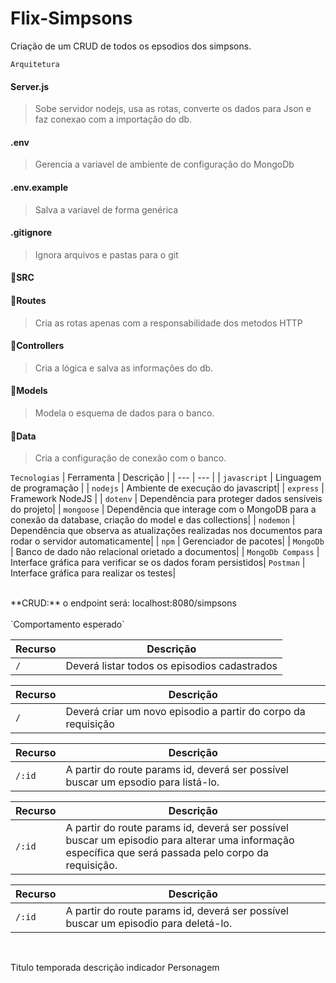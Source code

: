 # Flix-Simpsons
Criação de um CRUD de todos os epsodios dos simpsons.

`Arquitetura`
#### Server.js
> Sobe servidor nodejs, usa as rotas, converte os dados para Json e faz conexao com a importação do db.

#### .env
> Gerencia a variavel de ambiente de configuração do MongoDb

#### .env.example
> Salva a variavel de forma genérica

#### .gitignore
> Ignora arquivos e pastas para o git

#### 📂SRC

#### 📂Routes
>  Cria as rotas apenas com a responsabilidade dos metodos HTTP
#### 📂Controllers
> Cria a lógica e salva as informações do db.
#### 📂Models
> Modela o esquema de dados para o banco.
#### 📂Data
> Cria a configuração de conexão com o banco.

`Tecnologias`
| Ferramenta | Descrição |
| --- | --- |
| `javascript` | Linguagem de programação |
| `nodejs` | Ambiente de execução do javascript|
| `express` | Framework NodeJS |
| `dotenv` | Dependência para proteger dados sensíveis do projeto|
| `mongoose` | Dependência que interage com o MongoDB para a conexão da database, criação do model e das collections|
| `nodemon` | Dependência que observa as atualizações realizadas nos documentos para rodar o servidor automaticamente|
| `npm` | Gerenciador de pacotes|
| `MongoDb` | Banco de dado não relacional orietado a documentos|
| `MongoDb Compass` | Interface gráfica para verificar se os dados foram persistidos|
 `Postman` | Interface gráfica para realizar os testes|

<br>
**CRUD:**
o endpoint será: localhost:8080/simpsons

<br>
<br>
`Comportamento esperado`

| Recurso | Descrição |
| --- | --- |
| `/` | Deverá listar todos os episodios cadastrados|

| Recurso | Descrição |
| --- | --- |
| `/` | Deverá criar um novo episodio a partir do corpo da requisição|

| Recurso | Descrição |
| --- | --- |
| `/:id` | A partir do route params id, deverá ser possível buscar um epsodio para listá-lo.|

| Recurso | Descrição |
| --- | --- |
| `/:id` | A partir do route params id, deverá ser possível buscar um episodio para alterar uma informação específica que será passada pelo corpo da requisição.|

| Recurso | Descrição |
| --- | --- |
| `/:id` | A partir do route params id, deverá ser possível buscar um episodio para deletá-lo.|

<br>

Titulo
temporada
descrição
indicador
Personagem